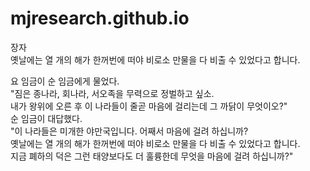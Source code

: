 # mjresearch.github.io
장자 <br>
옛날에는 열 개의 해가 한꺼번에 떠야 비로소 만물을 다 비출 수 있었다고 합니다.<br>

요 임금이 순 임금에게 물었다. <br>
"짐은 종나라, 회나라, 서오족을 무력으로 정벌하고 싶소.<br>
내가 왕위에 오른 후 이 나라들이 줄곧 마음에 걸리는데 그 까닭이 무엇이오?"<br>
순 임금이 대답했다. <br>
"이 나라들은 미개한 야만국입니다. 어째서 마음에 걸려 하십니까?<br>
옛날에는 열 개의 해가 한꺼번에 떠야 비로소 만물을 다 비출 수 있었다고 합니다.<br>
지금 폐하의 덕은 그런 태양보다도 더 훌륭한데 무엇을 마음에 걸려 하십니까?"<br>
